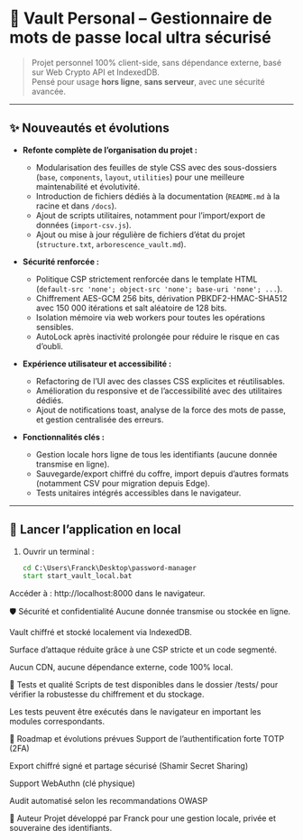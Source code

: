 # 🔐 Vault Personal – Gestionnaire de mots de passe local ultra sécurisé

> Projet personnel 100% client-side, sans dépendance externe, basé sur Web Crypto API et IndexedDB.  
> Pensé pour usage **hors ligne**, **sans serveur**, avec une sécurité avancée.

---

## ✨ Nouveautés et évolutions

- **Refonte complète de l’organisation du projet :**
  - Modularisation des feuilles de style CSS avec des sous-dossiers (`base`, `components`, `layout`, `utilities`) pour une meilleure maintenabilité et évolutivité.
  - Introduction de fichiers dédiés à la documentation (`README.md` à la racine et dans `/docs`).
  - Ajout de scripts utilitaires, notamment pour l’import/export de données (`import-csv.js`).
  - Ajout ou mise à jour régulière de fichiers d’état du projet (`structure.txt`, `arborescence_vault.md`).

- **Sécurité renforcée :**
  - Politique CSP strictement renforcée dans le template HTML (`default-src 'none'; object-src 'none'; base-uri 'none'; ...`).
  - Chiffrement AES-GCM 256 bits, dérivation PBKDF2-HMAC-SHA512 avec 150 000 itérations et salt aléatoire de 128 bits.
  - Isolation mémoire via web workers pour toutes les opérations sensibles.
  - AutoLock après inactivité prolongée pour réduire le risque en cas d’oubli.

- **Expérience utilisateur et accessibilité :**
  - Refactoring de l’UI avec des classes CSS explicites et réutilisables.
  - Amélioration du responsive et de l’accessibilité avec des utilitaires dédiés.
  - Ajout de notifications toast, analyse de la force des mots de passe, et gestion centralisée des erreurs.

- **Fonctionnalités clés :**
  - Gestion locale hors ligne de tous les identifiants (aucune donnée transmise en ligne).
  - Sauvegarde/export chiffré du coffre, import depuis d’autres formats (notamment CSV pour migration depuis Edge).
  - Tests unitaires intégrés accessibles dans le navigateur.

---

## 🚀 Lancer l’application en local

1. Ouvrir un terminal :
   ```cmd
   cd C:\Users\Franck\Desktop\password-manager
   start start_vault_local.bat
Accéder à : http://localhost:8000 dans le navigateur.

🛡️ Sécurité et confidentialité
Aucune donnée transmise ou stockée en ligne.

Vault chiffré et stocké localement via IndexedDB.

Surface d’attaque réduite grâce à une CSP stricte et un code segmenté.

Aucun CDN, aucune dépendance externe, code 100% local.

🧪 Tests et qualité
Scripts de test disponibles dans le dossier /tests/ pour vérifier la robustesse du chiffrement et du stockage.

Les tests peuvent être exécutés dans le navigateur en important les modules correspondants.

📅 Roadmap et évolutions prévues
Support de l’authentification forte TOTP (2FA)

Export chiffré signé et partage sécurisé (Shamir Secret Sharing)

Support WebAuthn (clé physique)

Audit automatisé selon les recommandations OWASP

👤 Auteur
Projet développé par Franck pour une gestion locale, privée et souveraine des identifiants.